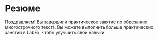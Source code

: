 # Резюме

Поздравляем! Вы завершили практическое занятие по обрезанию многострочного текста. Вы можете выполнить больше практических занятий в LabEx, чтобы улучшить свои навыки.
